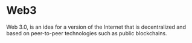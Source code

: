 # Web3
 Web 3.0, is an idea for a version of the Internet that is decentralized and based on peer-to-peer technologies such as public blockchains.
